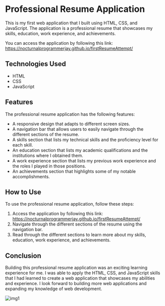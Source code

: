 # Professional Resume Application

This is my first web application that I built using HTML, CSS, and JavaScript. The application is a professional resume that showcases my skills, education, work experience, and achievements.

You can access the application by following this link: https://nocturnalprogrammerjay.github.io/firstResumeAttempt/

## Technologies Used

* HTML
* CSS
* JavaScript

## Features

The professional resume application has the following features:

* A responsive design that adapts to different screen sizes.
* A navigation bar that allows users to easily navigate through the different sections of the resume.
* A skills section that lists my technical skills and the proficiency level for each skill.
* An education section that lists my academic qualifications and the institutions where I obtained them.
* A work experience section that lists my previous work experience and the roles I played in those positions.
* An achievements section that highlights some of my notable accomplishments.

## How to Use

To use the professional resume application, follow these steps:

1. Access the application by following this link: https://nocturnalprogrammerjay.github.io/firstResumeAttempt/
2. Navigate through the different sections of the resume using the navigation bar.
3. Read through the different sections to learn more about my skills, education, work experience, and achievements.

## Conclusion

Building this professional resume application was an exciting learning experience for me. I was able to apply the HTML, CSS, and JavaScript skills that I had learned to create a web application that showcases my abilities and experience. I look forward to building more web applications and expanding my knowledge of web development.

![img1](https://user-images.githubusercontent.com/96387037/211722280-0095526d-373d-4443-933d-a640a9de4e3a.PNG)

